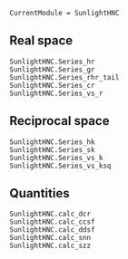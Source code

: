 ```@meta
CurrentModule = SunlightHNC
```

## Real space

```@docs
SunlightHNC.Series_hr
SunlightHNC.Series_gr
SunlightHNC.Series_rhr_tail
SunlightHNC.Series_cr
SunlightHNC.Series_vs_r
```

## Reciprocal space

```@docs
SunlightHNC.Series_hk
SunlightHNC.Series_sk
SunlightHNC.Series_vs_k
SunlightHNC.Series_vs_ksq
```


## Quantities

```@docs
SunlightHNC.calc_dcr
SunlightHNC.calc_ccsf
SunlightHNC.calc_ddsf
SunlightHNC.calc_snn
SunlightHNC.calc_szz
```
